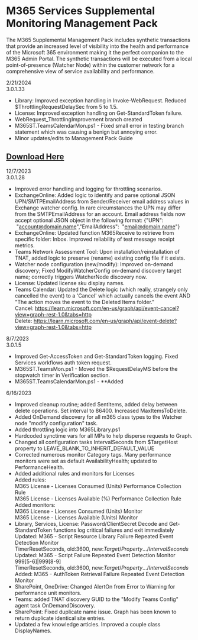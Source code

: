 # M365 Services Supplemental Monitoring Management Pack 
The M365 Supplemental Management Pack includes synthetic transactions that provide an increased level of visibility into the health and performance of the Microsoft 365 environment making it the perfect companion to the M365 Admin Portal. The synthetic transactions will be executed from a local point-of-presence (Watcher Node) within the customer network for a comprehensive view of service availability and performance.  

2/21/2024 <br>
3.0.1.33
- Library: Improved exception handling in Invoke-WebRequest. Reduced $ThrottlingRequestDelaySec from 5 to 1.5. 
- License: Improved exception handling on Get-StandardToken failure.
- WebRequest_ThrottlingImprovement branch created
- M365ST.TeamsCalendarMon.ps1 - Fixed small error in testing branch statement which was causing a benign but annoying error.
- Minor updates/edits to Management Pack Guide

## [Download Here][Download] <br>

[Download]: https://github.com/monitoringguys/M365SMP/releases/download/M365SMPv3/M365.Supplemental.MP-V3.0.1.33.zip 


12/7/2023 <br>
3.0.1.28
- Improved error handling and logging for throttling scenarios.
- ExchangeOnline: Added logic to identify and parse optional JSON UPN/SMTPEmailAddress from Sender/Receiver email address values in Exchange watcher config. In rare circumstances the UPN may differ from the SMTPEmailAddress for an account. Email address fields now accept optional JSON object in the following format: {"UPN":  "account@domain.name","EmailAddress":  "email@domain.name"}
- ExchangeOnline: Updated function M365Receive to retrieve from specific folder: Inbox. Improved reliability of test message receipt metrics.
- Teams Network Assessment Tool: Upon installation/reinstallation of TNAT, added logic to preserve (rename) existing config file if it exists.
- Watcher node configuration (new/modify): Improved on-demand discovery; Fixed ModifyWatcherConfig on-demand discovery target name; correctly triggers WatcherNode discovery now.
- License: Updated license sku display names.
- Teams Calendar: Updated the Delete logic (which really, strangely only cancelled the event) to a 'Cancel' which actually cancels the event AND "The action moves the event to the Deleted Items folder." <br>
Cancel: https://learn.microsoft.com/en-us/graph/api/event-cancel?view=graph-rest-1.0&tabs=http <br>
Delete: https://learn.microsoft.com/en-us/graph/api/event-delete?view=graph-rest-1.0&tabs=http <br>

8/7/2023 <br>
3.0.1.5
- Improved Get-AccessToken and Get-StandardToken logging. Fixed Services workflows auth token request. 
- M365ST.TeamsMon.ps1 - Moved the $RequestDelayMS before the stopwatch timer in Verification section.
- M365ST.TeamsCalendarMon.ps1 - **Added
  
6/16/2023
- Improved cleanup routine; added SentItems, added delay between delete operations. Set interval to 86400. Increased MaxItemsToDelete. 
 - Added OnDemand discovery for all m365 class types to the Watcher node "modify configuration" task.
 - Added throttling logic into M365Library.ps1
 - Hardcoded synctime vars for all MPs to help disperse requests to Graph.
 - Changed all configuration tasks IntervalSeconds from $TargetHost property to LEAVE_BLANK_TO_INHERIT_DEFAULT_VALUE
 - Corrected numerous monitor Category tags. Many performance monitors were set as default AvailabilityHealth; updated to PerformanceHealth.
 - Added additional rules and monitors for Licenses  
      Added rules:  
            M365 License - Licenses Consumed (Units) Performance Collection Rule  
            M365 License - Licenses Available (%) Performance Collection Rule  
      Added monitors:  
            M365 License - Licenses Consumed (Units) Monitor  
            M365 License - Licenses Available (Units) Monitor  
- Library, Services, License: Password/ClientSecret Decode and Get-StandardToken functions log critical failures and exit immediately  
      Updated: M365 <namespace> - Script Resource Library Failure Repeated Event Detection Monitor  
            TimerResetSeconds, old:3600, new:$Target/Property.../IntervalSeconds$  
      Updated: M365 <namespace> - Script Failure Repeated Event Detection Monitor  
            <RepeatedRegExEventDisplayNumber>999[5-6]|999[8-9]</RepeatedRegExEventDisplayNumber>  
            TimerResetSeconds, old:3600, new:$Target/Property.../IntervalSeconds$  
      Added: M365 <namespace> - AuthToken Retrieval Failure Repeated Event Detection Monitor  
 - SharePoint, OneDrive: Changed AlertOn from Error to Warning for performance unit monitors.
 - Teams: added TNAT discovery GUID to the "Modify Teams Config" agent task OnDemandDiscovery.
 - SharePoint: Fixed duplicate name issue. Graph has been known to return duplicate identical site entries.
 - Updated a few knowledge articles. Improved a couple class DisplayNames.



